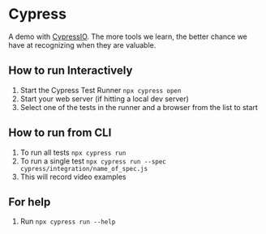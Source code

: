 # Cypress

A demo with [CypressIO](https://www.cypress.io/). The more tools we learn, the better chance we have at recognizing when they are valuable.  

## How to run Interactively

1. Start the Cypress Test Runner `npx cypress open`
2. Start your web server (if hitting a local dev server)
3. Select one of the tests in the runner and a browser from the list to start

## How to run from CLI

1. To run all tests `npx cypress run`
2. To run a single test `npx cypress run --spec cypress/integration/name_of_spec.js`
3. This will record video examples

## For help

1. Run `npx cypress run --help`

